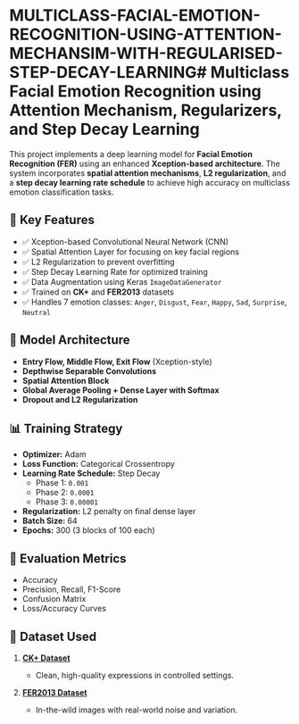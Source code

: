# MULTICLASS-FACIAL-EMOTION-RECOGNITION-USING-ATTENTION-MECHANSIM-WITH-REGULARISED-STEP-DECAY-LEARNING# Multiclass Facial Emotion Recognition using Attention Mechanism, Regularizers, and Step Decay Learning

This project implements a deep learning model for **Facial Emotion Recognition (FER)** using an enhanced **Xception-based architecture**. The system incorporates **spatial attention mechanisms**, **L2 regularization**, and a **step decay learning rate schedule** to achieve high accuracy on multiclass emotion classification tasks.

## 🚀 Key Features

- ✅ Xception-based Convolutional Neural Network (CNN)
- ✅ Spatial Attention Layer for focusing on key facial regions
- ✅ L2 Regularization to prevent overfitting
- ✅ Step Decay Learning Rate for optimized training
- ✅ Data Augmentation using Keras `ImageDataGenerator`
- ✅ Trained on **CK+** and **FER2013** datasets
- ✅ Handles 7 emotion classes: `Anger`, `Disgust`, `Fear`, `Happy`, `Sad`, `Surprise`, `Neutral`

## 🧠 Model Architecture

- **Entry Flow, Middle Flow, Exit Flow** (Xception-style)
- **Depthwise Separable Convolutions**
- **Spatial Attention Block**
- **Global Average Pooling + Dense Layer with Softmax**
- **Dropout and L2 Regularization**

## 📊 Training Strategy

- **Optimizer:** Adam
- **Loss Function:** Categorical Crossentropy
- **Learning Rate Schedule:** Step Decay
  - Phase 1: `0.001`  
  - Phase 2: `0.0001`  
  - Phase 3: `0.00001`
- **Regularization:** L2 penalty on final dense layer
- **Batch Size:** 64
- **Epochs:** 300 (3 blocks of 100 each)

## 🧪 Evaluation Metrics

- Accuracy
- Precision, Recall, F1-Score
- Confusion Matrix
- Loss/Accuracy Curves

## 📂 Dataset Used

1. **[CK+ Dataset](https://www.jeffcohn.net/Resources/)**  
   - Clean, high-quality expressions in controlled settings.

2. **[FER2013 Dataset](https://www.kaggle.com/datasets/msambare/fer2013)**  
   - In-the-wild images with real-world noise and variation.
